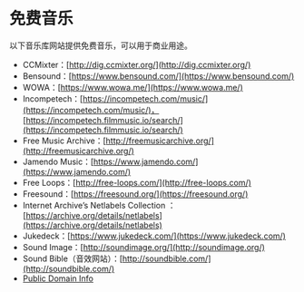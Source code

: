 # 免费音乐

以下音乐库网站提供免费音乐，可以用于商业用途。

- CCMixter：[http://dig.ccmixter.org/](http://dig.ccmixter.org/)
- Bensound：[https://www.bensound.com/](https://www.bensound.com/)
- WOWA：[https://www.wowa.me/](https://www.wowa.me/)
- Incompetech：[https://incompetech.com/music/](https://incompetech.com/music/)，[https://incompetech.filmmusic.io/search/](https://incompetech.filmmusic.io/search/)
- Free Music Archive：[http://freemusicarchive.org/](http://freemusicarchive.org/)
- Jamendo Music：[https://www.jamendo.com/](https://www.jamendo.com/)
- Free Loops：[http://free-loops.com/](http://free-loops.com/)
- Freesound：[https://freesound.org/](https://freesound.org/)
- Internet Archive’s Netlabels Collection ：[https://archive.org/details/netlabels](https://archive.org/details/netlabels)
- Jukedeck：[https://www.jukedeck.com/](https://www.jukedeck.com/)
- Sound Image：[http://soundimage.org/](http://soundimage.org/)
- Sound Bible（音效网站）：[http://soundbible.com/](http://soundbible.com/)
- [Public Domain Info](https://www.pdinfo.com/royalty-free-music.php)
